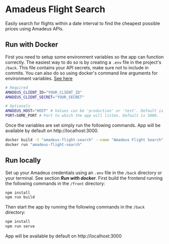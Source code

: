 # Amadeus Flight Search

Easily search for flights within a date interval to find the cheapest possible prices using Amadeus APIs.

## Run with Docker
First you need to setup some environment variables so the app can function correctly.
The easiest way to do so is by creating a `.env` file in the project's `/back`. This file contains your API secrets, make sure not to include in commits.
You can also do so using docker's command line arguments for environment variables. [See here](https://docs.docker.com/engine/reference/commandline/run/)

```bash
# Required
AMADEUS_CLIENT_ID="YOUR_CLIENT_ID"
AMADEUS_CLIENT_SECRET="YOUR_SECRET"

# Optionals
AMADEUS_HOST="HOST" # Values can be 'production' or 'test'. Default is test.
PORT=SOME_PORT # Port to which the app will listen. Default is 3000.
```

Once the variables are set simply run the following commands. App will be available by default on http://localhost:3000.

```bash
docker build -t "amadeus-flight-search" --name "Amadeus Flight Search"
docker run "amadeus-flight-search"
``` 

## Run locally
Set up your Amadeus credentials using an `.env` file in the `/back` directory or your terminal. See section ***Run with docker***.
First build the frontend running the following commands in the `/front` directory:
```bash
npm install
npm run build
```
Then start the app by running the following commands in the `/back` directory:

```bash
npm install
npm run serve
``` 

App will be available by default on http://localhost:3000